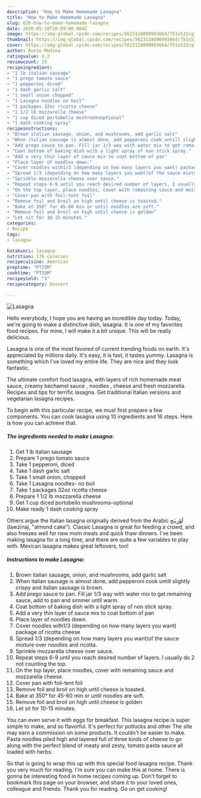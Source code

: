 ```yaml
---
description: "How to Make Homemade Lasagna"
title: "How to Make Homemade Lasagna"
slug: 626-how-to-make-homemade-lasagna
date: 2020-05-18T10:09:00.084Z
image: https://img-global.cpcdn.com/recipes/5623118090993664/751x532cq70/lasagna-recipe-main-photo.jpg
thumbnail: https://img-global.cpcdn.com/recipes/5623118090993664/751x532cq70/lasagna-recipe-main-photo.jpg
cover: https://img-global.cpcdn.com/recipes/5623118090993664/751x532cq70/lasagna-recipe-main-photo.jpg
author: Roxie Medina
ratingvalue: 4.2
reviewcount: 15
recipeingredient:
- "1 lb italian sausage"
- "1 prego tomato sauce"
- "1 pepperoni diced"
- "1 dash garlic salt"
- "1 small onion chopped"
- "1 Lasagna noodles no boil"
- "1 packages 32oz ricotta cheese"
- "1 1/2 lb mozzarella cheese"
- "1 cup diced portobello mushroomsoptional"
- "1 dash cooking spray"
recipeinstructions:
- "Brown italian sausage, onion, and mushrooms, add garlic salt"
- "When italian sausage is almost done, add pepperoni cook untill slightly crispy and italian sausage is brown."
- "Add prego sauce to pan. Fill jar 1/3 way with water mix to get remaining sauce,  add to pan and simmer until warm."
- "Coat bottom of baking dish with a light spray of non stick spray."
- "Add a very thin layer of sauce mix to coat bottom of pan"
- "Place layer of noodles down."
- "Cover noodles with1/3 (depending on how many layers you want) package of ricotta cheese"
- "Spread 1/3 (depending on how many layers you want)of the sauce mixture over noodles and ricotta."
- "Sprinkle mozzarella cheese over sauce."
- "Repeat steps 6-9 until you reach desired number of layers. I usually do 2 not counting the top."
- "On the top layer, place noodles, cover with remaining sauce and mozzarella cheese."
- "Cover pan with foil-tent foil"
- "Remove foil and broil on high until cheese is toasted."
- "Bake at 350° for 45-60 min or until noodles are soft."
- "Remove foil and broil on high until cheese is golden"
- "Let sit for 10-15 minutes."
categories:
- Recipe
tags:
- lasagna

katakunci: lasagna 
nutrition: 176 calories
recipecuisine: American
preptime: "PT23M"
cooktime: "PT33M"
recipeyield: "3"
recipecategory: Dessert

---
```



![Lasagna](https://img-global.cpcdn.com/recipes/5623118090993664/751x532cq70/lasagna-recipe-main-photo.jpg)

Hello everybody, I hope you are having an incredible day today. Today, we're going to make a distinctive dish, lasagna. It is one of my favorites food recipes. For mine, I will make it a bit unique. This will be really delicious.

Lasagna is one of the most favored of current trending foods on earth. It's appreciated by millions daily. It's easy, it is fast, it tastes yummy. Lasagna is something which I've loved my entire life. They are nice and they look fantastic.

The ultimate comfort food lasagna, with layers of rich homemade meat sauce, creamy béchamel sauce , noodles , cheese and fresh mozzarella. Recipes and tips for terrific lasagna. Get traditional Italian versions and vegetarian lasagna recipes.


To begin with this particular recipe, we must first prepare a few components. You can cook lasagna using 10 ingredients and 16 steps. Here is how you can achieve that.

<!--inarticleads1-->

##### The ingredients needed to make Lasagna:

1. Get 1 lb italian sausage
1. Prepare 1 prego tomato sauce
1. Take 1 pepperoni, diced
1. Take 1 dash garlic salt
1. Take 1 small onion, chopped
1. Take 1 Lasagna noodles- no boil
1. Take 1 packages 32oz ricotta cheese
1. Prepare 1 1/2 lb mozzarella cheese
1. Get 1 cup diced portobello mushrooms-optional
1. Make ready 1 dash cooking spray


Others argue the Italian lasagna originally derived from the Arabic لَوْزِينَج‎ (lawzīnaj, &#34;almond cake&#34;). Classic Lasagna is great for feeding a crowd, and also freezes well for new mom meals and quick thaw dinners. I&#39;ve been making lasagna for a long time, and there are quite a few variables to play with. Mexican lasagna makes great leftovers, too! 

<!--inarticleads2-->

##### Instructions to make Lasagna:

1. Brown italian sausage, onion, and mushrooms, add garlic salt
1. When italian sausage is almost done, add pepperoni cook untill slightly crispy and italian sausage is brown.
1. Add prego sauce to pan. Fill jar 1/3 way with water mix to get remaining sauce,  add to pan and simmer until warm.
1. Coat bottom of baking dish with a light spray of non stick spray.
1. Add a very thin layer of sauce mix to coat bottom of pan
1. Place layer of noodles down.
1. Cover noodles with1/3 (depending on how many layers you want) package of ricotta cheese
1. Spread 1/3 (depending on how many layers you want)of the sauce mixture over noodles and ricotta.
1. Sprinkle mozzarella cheese over sauce.
1. Repeat steps 6-9 until you reach desired number of layers. I usually do 2 not counting the top.
1. On the top layer, place noodles, cover with remaining sauce and mozzarella cheese.
1. Cover pan with foil-tent foil
1. Remove foil and broil on high until cheese is toasted.
1. Bake at 350° for 45-60 min or until noodles are soft.
1. Remove foil and broil on high until cheese is golden
1. Let sit for 10-15 minutes.


You can even serve it with eggs for breakfast. This lasagna recipe is super simple to make, and so flavorful. It&#39;s perfect for potlucks and other The site may earn a commission on some products. It couldn&#39;t be easier to make. Pasta noodles piled high and layered full of three kinds of cheese to go along with the perfect blend of meaty and zesty, tomato pasta sauce all loaded with herbs. 

So that is going to wrap this up with this special food lasagna recipe. Thank you very much for reading. I'm sure you can make this at home. There is gonna be interesting food in home recipes coming up. Don't forget to bookmark this page on your browser, and share it to your loved ones, colleague and friends. Thank you for reading. Go on get cooking!
